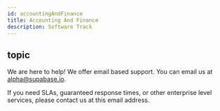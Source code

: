 ```yaml
---
id: accountingAndFinance
title: Accounting And Finance
description: Software Track
---
```


## topic
We are here to help! We offer email based support. You can email us at alpha@supabase.io.

If you need SLAs, guaranteed response times, or other enterprise level services, please contact us at this email address.